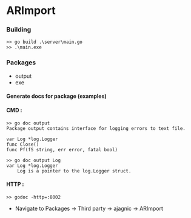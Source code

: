# ARImport

### Building
```console
>> go build .\server\main.go
>> .\main.exe
```

### Packages
*   output
*   exe

#### Generate docs for package (examples)
#### CMD :
```console
>> go doc output
Package output contains interface for logging errors to text file.

var Log *log.Logger
func Close()
func Pf(fS string, err error, fatal bool)
```

```console
>> go doc output Log
var Log *log.Logger
    Log is a pointer to the log.Logger struct.
```

#### HTTP :
```console
>> godoc -http=:8002
```
*   Navigate to Packages -> Third party -> ajagnic -> ARImport
